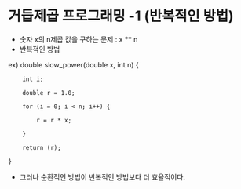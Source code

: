 # 거듭제곱 프로그래밍 -1 (반복적인 방법)

- 숫자 x의 n제곱 값을 구하는 문제 : x ** n
- 반복적인 방법

ex) 
    double slow_power(double x, int n) {

        int i;

        double r = 1.0;

        for (i = 0; i < n; i++) {

            r = r * x;

        }

        return (r);

    }

- 그러나 순환적인 방법이 반복적인 방법보다 더 효율적이다.